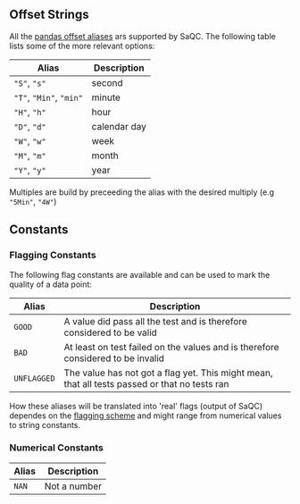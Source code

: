 ## Offset Strings
All the [pandas offset aliases](https://pandas.pydata.org/pandas-docs/stable/user_guide/timeseries.html#offset-aliases) ars supported by SaQC. The following table lists some of the more relevant options:

| Alias                   | Description  |
| -----                   | -----------  |
| `"S"`, `"s"`              | second       |
| `"T"`, `"Min"`, `"min"` | minute       |
| `"H"`, `"h"`            | hour         |
| `"D"`, `"d"`            | calendar day |
| `"W"`, `"w"`            | week         |
| `"M"`, `"m"`            | month        |
| `"Y"`, `"y"`            | year         |

Multiples are build by preceeding the alias with the desired multiply (e.g `"5Min"`, `"4W"`)


## Constants

### Flagging Constants
The following flag constants are available and can be used to mark the quality of a data point:

| Alias       | Description                                                                                   |
| ----        | ----                                                                                          |
| `GOOD`      | A value did pass all the test and is therefore considered to be valid                         |
| `BAD`       | At least on test failed on the values and is therefore considered to be invalid               |
| `UNFLAGGED` | The value has not got a flag yet. This might mean, that all tests passed or that no tests ran |

How these aliases will be translated into 'real' flags (output of SaQC) dependes on the [flagging scheme](FlaggingSchemes.md)
and might range from numerical values to string constants.

### Numerical Constants
| Alias    | Description  |
| ----     | ----         |
| `NAN`    | Not a number |
